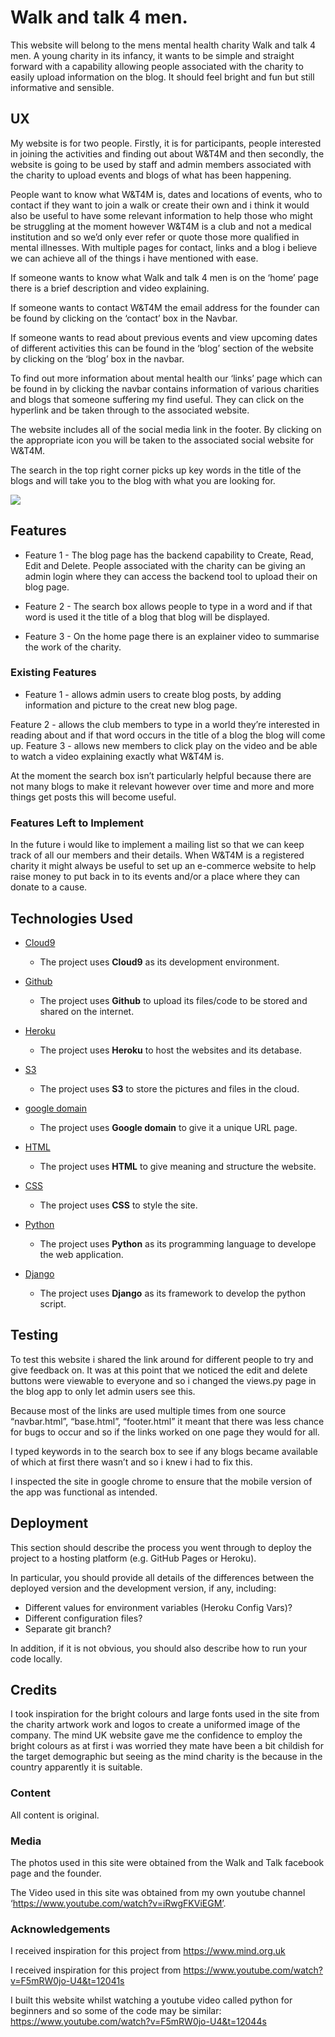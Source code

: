 # Walk and talk 4 men.

This website will belong to the mens mental health charity Walk and talk 4 men. A young charity in its infancy, it wants to be simple and straight forward with a capability allowing people associated with the charity to easily upload information on the blog. It should feel bright and fun but still informative and sensible.

## UX
 
My website is for two people. Firstly, it is for participants, people interested in joining the activities and finding out about W&T4M and then secondly, the website is going to be used by staff and admin members associated with the charity to upload events and blogs of what has been happening.

People want to know what W&T4M is, dates and locations of events, who to contact if they want to join a walk or create their own and  i think it would also be useful to have some relevant information to help those who might be struggling at the moment however W&T4M is a club and not a medical institution and so we’d only ever refer or quote those more qualified in mental illnesses. With multiple pages for contact, links and a blog i believe we can achieve all of the things i have mentioned with ease.

If someone wants to know what Walk and talk 4 men is on the ‘home’ page there is a brief description and video explaining.

If someone wants to contact W&T4M the email address for the founder can be found by clicking on the ‘contact’ box in the Navbar.

If someone wants to read about previous events and view upcoming dates of different activities this can be found in the ‘blog’ section of the website by clicking on the ‘blog’ box in the navbar.

To find out more information about mental health our ‘links’ page which can be found in by clicking the navbar contains information of various charities and blogs that someone suffering my find useful. They can click on the hyperlink and be taken through to the associated website.

The website includes all of the social media link in the footer. By clicking on the appropriate icon you will be taken to the associated social website for W&T4M.

The search in the top right corner picks up key words in the title of the blogs and will take you to the blog with what you are looking for.

<img src="/dev/trydjango/src/static/image/wireframe.jpg" class="center-img">

## Features

- Feature 1 - The blog page has the backend capability to Create, Read, Edit and Delete. People associated with the charity can be giving an admin login where they can access the backend tool to upload their on blog page.

- Feature 2 - The search box allows people to type in a word and if that word is used it the title of a blog that blog will be displayed. 

- Feature 3 - On the home page there is an explainer video to summarise the work of the charity. 


### Existing Features
- Feature 1 - allows admin users to create blog posts, by adding information and picture to the creat new blog page.

Feature 2 - allows the club members to type in a world they’re interested in reading about and if that word occurs in the title of a blog the blog will come up.
Feature 3 - allows new members to click play on the video and be able to watch a video explaining exactly what W&T4M is.

At the moment the search box isn’t particularly helpful because there are not many blogs to make it relevant however over time and more and more things get posts this will become useful.

### Features Left to Implement
In the future i would like to implement a mailing list so that we can keep track of all our members and their details.
When W&T4M is a registered charity it might always be useful to set up an e-commerce website to help raise money to put back in to its events and/or a place where they can donate to a cause.

## Technologies Used


- [Cloud9]('https://aws.amazon.com/cloud9/')
    - The project uses **Cloud9** as its development environment.

- [Github]('https://github.com/eddiebrett/walkandtalk4men1')
    - The project uses **Github** to upload its files/code to be stored and shared on the internet.

- [Heroku](‘www.heroku.com’)
    - The project uses **Heroku** to host the websites and its detabase.

- [S3]('https://aws.amazon.com/free/storage/?trk=ps_a131L000005OOOyQAO&trkCampaign=UK&sc_channel=PS&sc_campaign=acquisition_UK&sc_publisher=Google&sc_medium=ACQ-P|PS-GO|Brand|Desktop|SU|Storage|S3|UK|EN|Text&sc_content=s3_e&sc_detail=amazon%20s3&sc_category=S3&sc_segment=293639776553&sc_matchtype=e&sc_country=UK&s_kwcid=AL!4422!3!293639776553!e!!g!!amazon%20s3&ef_id=CjwKCAjwxt_tBRAXEiwAENY8hT4CUoqYpVz4zBRxHT_u0h-tSuMorLa00PPt3hAtlidMVaxpDxiNwhoCYE4QAvD_BwE:G:s')
    - The project uses **S3** to store the pictures and files in the cloud.

- [google domain]('https://domains.google/intl/en-GB/?utm_source=google&utm_medium=cpc&utm_campaign=emea-gb-all-en-dr-bkws-all-all-signup-b-domains-1005575%20&utm_content=text-ad-none-none-DEV_c-CRE_329515079986-ADGP_Hybrid+%7C+AW+SEM+%7C+BKWS+~+BMM+%7C+%5B1:1%5D+Google+Domain-KWID_43700049254276848-aud-625929750375:kwd-22740955676-userloc_9045244&utm_term=KW_%2Bgoogle%20%2Bdomain-ST_%2Bgoogle+%2Bdomain&gclid=CjwKCAjwxt_tBRAXEiwAENY8hTPTEpYGMlT962X_lwZbOg_zeG_Yp1UR-tdODlvY4c_FUkLRF1Pc0xoC6wsQAvD_BwE')
    - The project uses **Google domain** to give it a unique URL page.

- [HTML]('https://html.com/')
    - The project uses **HTML** to give meaning and structure the website.

- [CSS]('https://developer.mozilla.org/en-US/docs/Web/CSS')
    - The project uses **CSS** to style the site.

- [Python]('https://www.python.org/')
    - The project uses **Python** as its programming language to develope the web application.

- [Django]('https://www.djangoproject.com/')
    - The project uses **Django** as its framework to develop the python script.



## Testing

To test this website i shared the link around for different people to try and give feedback on. It was at this point that we noticed the edit and delete buttons were viewable to everyone and so i changed the views.py page in the blog app to only let admin users see this.

Because most of the links are used multiple times from one source “navbar.html”, “base.html”, “footer.html” it meant that there was less chance for bugs to occur and so if the links worked on one page they would for all.

I typed keywords in to the search box to see if any blogs became available of which at first there wasn’t and so i knew i had to fix this.

I inspected the site in google chrome to ensure that the mobile version of the app was functional as intended.

## Deployment

This section should describe the process you went through to deploy the project to a hosting platform (e.g. GitHub Pages or Heroku).

In particular, you should provide all details of the differences between the deployed version and the development version, if any, including:
- Different values for environment variables (Heroku Config Vars)?
- Different configuration files?
- Separate git branch?

In addition, if it is not obvious, you should also describe how to run your code locally.


## Credits

I took inspiration for the bright colours and large fonts used in the site from the charity artwork work and logos to create a uniformed image of the company. The mind UK website gave me the confidence to employ the bright colours as at first i was worried they mate have been a bit childish for the target demographic but seeing as the mind charity is the because in the country apparently it is suitable. 

### Content
All content is original.

### Media
The photos used in this site were obtained from the Walk and Talk facebook page and the founder.

The Video used in this site was obtained from my own youtube channel ‘https://www.youtube.com/watch?v=iRwgFKViEGM’.



### Acknowledgements

I received inspiration for this project from https://www.mind.org.uk

I received inspiration for this project from https://www.youtube.com/watch?v=F5mRW0jo-U4&t=12041s

I built this website whilst watching a youtube video called python for beginners and so some of the code may be similar: https://www.youtube.com/watch?v=F5mRW0jo-U4&t=12044s